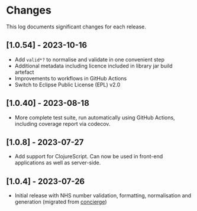 # Changes

This log documents significant changes for each release.

## [1.0.54] - 2023-10-16

* Add `valid*?` to normalise and validate in one convenient step
* Additional metadata including licence included in library jar build artefact
* Improvements to workflows in GitHub Actions
* Switch to Eclipse Public License (EPL) v2.0 

## [1.0.40] - 2023-08-18

* More complete test suite, run automatically using GitHub Actions, including coverage report via codecov.

## [1.0.8] - 2023-07-27

* Add support for ClojureScript. Can now be used in front-end applications 
as well as server-side.

## [1.0.4] - 2023-07-26

* Initial release with NHS number validation, formatting, normalisation and 
generation (migrated from [concierge](https://github.com/wardle/concierge))